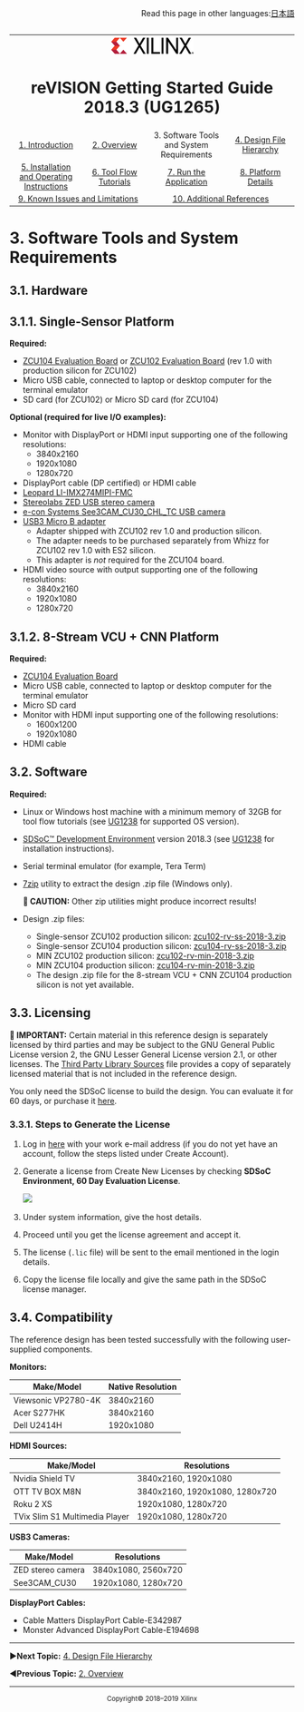 ﻿<p align="right">
            Read this page in other languages:<a href="../docs-jp/Docs/software-tools-system-requirements.md">日本語</a>    <table style="width:100%"><table style="width:100%">
  <tr>

<th width="100%" colspan="6"><img src="https://github.com/Xilinx/Image-Collateral/blob/main/xilinx-logo.png?raw=true" width="30%"/><h1>reVISION Getting Started Guide 2018.3 (UG1265)</h1>
</th>

  </tr>
  <tr>
    <td width="17%" align="center"><a href="../README.md">1. Introduction</a></td>
    <td width="16%" align="center"><a href="overview.md">2. Overview</a></td>
    <td width="17%" align="center">3. Software Tools and System Requirements</td>
    <td width="17%" align="center"><a href="design-file-hierarchy.md">4. Design File Hierarchy</a></td>
</tr>
<tr>
    <td width="17%" align="center"><a href="operating-instructions.md">5. Installation and Operating Instructions</a></td>
    <td width="16%" align="center"><a href="tool-flow-tutorials.md">6. Tool Flow Tutorials</a></td>
    <td width="17%" align="center"><a href="run-application.md">7. Run the Application</a></td>
    <td width="17%" align="center"><a href="platform-details.md">8. Platform Details</a></td>    
  </tr>
<tr>
    <td width="17%" align="center" colspan="2"><a href="known-issues-limitations.md">9. Known Issues and Limitations</a></td>
    <td width="16%" align="center" colspan="2"><a href="additional-references.md">10. Additional References</a></td>
</tr>
</table>

# 3. Software Tools and System Requirements

## 3.1. Hardware

## 3.1.1. Single-Sensor Platform

**Required:**
* [ZCU104 Evaluation Board](https://www.xilinx.com/products/boards-and-kits/zcu104.html) or [ZCU102 Evaluation Board](https://www.xilinx.com/products/boards-and-kits/ek-u1-zcu102-g.html) (rev 1.0 with production silicon for ZCU102)
* Micro USB cable, connected to laptop or desktop computer for the terminal emulator
* SD card (for ZCU102) or Micro SD card (for ZCU104)

**Optional (required for live I/O examples):**
* Monitor with DisplayPort or HDMI input supporting one of the following resolutions:
  * 3840x2160
  * 1920x1080
  * 1280x720
* DisplayPort cable (DP certified) or HDMI cable
* [Leopard LI-IMX274MIPI-FMC](https://leopardimaging.com/product/li-imx274mipi-fmc/)
* [Stereolabs ZED USB stereo camera](https://zedstore.stereolabs.com/products/zed)
* [e-con Systems See3CAM_CU30_CHL_TC USB camera](https://www.e-consystems.com/ar0330-lowlight-usb-cameraboard.asp)
* [USB3 Micro B adapter](http://www.whizzsystems.com/usb3-micro-b-plug-adapter)
  * Adapter shipped with ZCU102 rev 1.0 and production silicon.
  * The adapter needs to be purchased separately from Whizz for ZCU102 rev 1.0 with ES2 silicon.
  * This adapter is _not_ required for the ZCU104 board.
* HDMI video source with output supporting one of the following resolutions:
  * 3840x2160
  * 1920x1080
  * 1280x720

## 3.1.2. 8-Stream VCU + CNN Platform

**Required:**
* [ZCU104 Evaluation Board](https://www.xilinx.com/products/boards-and-kits/zcu104.html)
* Micro USB cable, connected to laptop or desktop computer for the terminal emulator
* Micro SD card
* Monitor with HDMI input supporting one of the following resolutions:
  * 1600x1200
  * 1920x1080
* HDMI cable

## 3.2. Software

**Required:**
* Linux or Windows host machine with a minimum memory of 32GB for tool flow tutorials (see [UG1238](https://www.xilinx.com/support/documentation/sw_manuals/xilinx2018_3/ug1238-sdx-rnil.pdf) for supported OS version).
* [SDSoC™ Development Environment](https://www.xilinx.com/products/design-tools/software-zone/sdsoc.html) version 2018.3 (see [UG1238](https://www.xilinx.com/support/documentation/sw_manuals/xilinx2018_3/ug1238-sdx-rnil.pdf) for installation instructions).
* Serial terminal emulator (for example, Tera Term)
* [7zip](http://www.7-zip.org/) utility to extract the design .zip file (Windows only).

  **:pushpin: CAUTION:** Other zip utilities might produce incorrect results!

* Design .zip files:
  * Single-sensor ZCU102 production silicon: [zcu102-rv-ss-2018-3.zip](https://www.xilinx.com/member/forms/download/design-license-xef.html?filename=zcu102-rv-ss-2018-3.zip)
  * Single-sensor ZCU104 production silicon: [zcu104-rv-ss-2018-3.zip](https://www.xilinx.com/member/forms/download/design-license-xef.html?filename=zcu104-rv-ss-2018-3.zip)
  * MIN ZCU102 production silicon: [zcu102-rv-min-2018-3.zip](https://www.xilinx.com/member/forms/download/design-license-xef.html?filename=zcu102-rv-min-2018-3.zip)
  * MIN ZCU104 production silicon: [zcu104-rv-min-2018-3.zip](https://www.xilinx.com/member/forms/download/design-license-xef.html?filename=zcu104-rv-min-2018-3.zip)
  * The design .zip file for the 8-stream VCU + CNN ZCU104 production silicon is not yet available.

## 3.3. Licensing

  **:pushpin: IMPORTANT:** Certain material in this reference design is separately licensed by third parties and may be subject to the GNU General Public License version 2, the GNU Lesser General License version 2.1, or other licenses. The [Third Party Library Sources](https://www.xilinx.com/member/forms/download/design-license-xef.html?filename=zcu10x-rv-ss-2018-3-tpl-sources.zip) file provides a copy of separately licensed material that is not included in the reference design.

You only need the SDSoC license to build the design. You can evaluate it for 60 days, or purchase it [here](https://www.xilinx.com/products/design-tools/software-zone/sdsoc.html#buy).

### 3.3.1. Steps to Generate the License
1. Log in [here](http://www.xilinx.com/getproduct) with your work e-mail address (if you do not yet have an account, follow the steps listed under Create Account).
1. Generate a license from Create New Licenses by checking **SDSoC Environment, 60 Day Evaluation License**.

   ![](images/license.png)

1. Under system information, give the host details.
1. Proceed until you get the license agreement and accept it.
1. The license (`.lic` file) will be sent to the email mentioned in the login details.
1. Copy the license file locally and give the same path in the SDSoC license manager.

## 3.4. Compatibility

The reference design has been tested successfully with the following user-supplied components.

**Monitors:**

| **Make/Model** | **Native Resolution** |
|----|----|
| Viewsonic VP2780-4K | 3840x2160 |
| Acer S277HK | 3840x2160 |
| Dell U2414H | 1920x1080 |


**HDMI Sources:**

| **Make/Model** | **Resolutions** |
|----|----|
| Nvidia Shield TV | 3840x2160, 1920x1080 |
| OTT TV BOX M8N | 3840x2160, 1920x1080, 1280x720 |
| Roku 2 XS | 1920x1080, 1280x720 |
| TVix Slim S1 Multimedia Player | 1920x1080, 1280x720 |


**USB3 Cameras:**

| **Make/Model** | **Resolutions** |
|----|----|
| ZED stereo camera | 3840x1080, 2560x720 |
| See3CAM_CU30 | 1920x1080, 1280x720 |


**DisplayPort Cables:**
* Cable Matters DisplayPort Cable-E342987
* Monster Advanced DisplayPort Cable-E194698



<hr/>

:arrow_forward:**Next Topic:**  [4. Design File Hierarchy](design-file-hierarchy.md)

:arrow_backward:**Previous Topic:**  [2. Overview](overview.md)
<hr/>
<p align="center"><sup>Copyright&copy; 2018–2019 Xilinx</sup></p>
